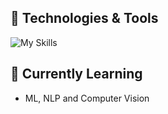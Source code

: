 ## 🔧 Technologies & Tools

![My Skills](https://go-skill-icons.vercel.app/api/icons?i=nextjs,react,typescript,vuejs,svelte)

## 🌱 Currently Learning

- ML, NLP and Computer Vision


